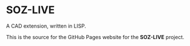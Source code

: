 # SOZ-LIVE

A CAD extension, written in LISP.<br>

This is the source for the GitHub Pages website for the **SOZ-LIVE** project.
